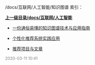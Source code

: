 /docs/互联网/人工智能/知识图谱 索引：


**[上一级目录/docs/互联网/人工智能](/docs/互联网/人工智能/index.md)**

- [一份通俗易懂的知识图谱技术与应用指南](/docs/互联网/人工智能/知识图谱/一份通俗易懂的知识图谱技术与应用指南.md)

- [个性化推荐系统实践应用](/docs/互联网/人工智能/知识图谱/个性化推荐系统实践应用.md)

- [推荐项目与文章](/docs/互联网/人工智能/知识图谱/推荐项目与文章.md)


<font size=2 color='grey'> 2020-03-11 10:41 </font>